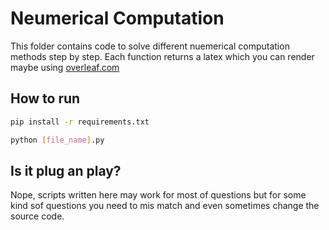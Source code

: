 # Neumerical Computation

This folder contains code to solve different nuemerical computation methods step by step. Each function returns a latex which you can render maybe using [overleaf.com](https://www.overleaf.com/)

## How to run

```sh
pip install -r requirements.txt

python [file_name].py
```

## Is it plug an play?

Nope, scripts written here may work for most of questions but for some kind sof questions you need to mis match and even sometimes change the source code.
